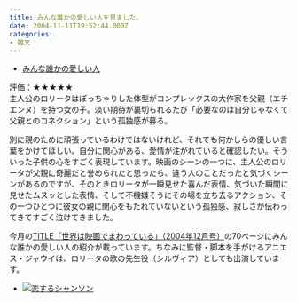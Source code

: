 ```yaml
---
title: みんな誰かの愛しい人を見ました。
date: 2004-11-11T19:52:44.000Z
categories:
- 雑文
---
```

*   [みんな誰かの愛しい人](http://www.gaga.ne.jp/dare-ai/)  
    

評価：★★★★★  
主人公のロリータはぽっちゃりした体型がコンプレックスの大作家を父親（エチエンヌ）を持つ女の子。淡い期待が裏切られるたび「必要なのは自分じゃなくて父親とのコネクション」という孤独感が募る。
<!-- more -->
別に親のために頑張っているわけではないけれど、それでも何かしらの優しい言葉をかけてほしい。自分に関心がある、愛情が注がれていると確認したい。そういった子供の心をすごく表現しています。映画のシーンの一つに、主人公のロリータが父親に奇麗だと誉められたと思ったら、違う人のことだったと気づくシーンがあるのですが、そのときロリータが一瞬見せた喜んだ表情、気づいた瞬間に見せたムスッとした表情、そして不機嫌そうにその場を立ち去るアクション、その一つひとつに彼女の親に関心をもたれていないという孤独感、寂しさが伝わってきてすごく泣けてきました。

今月の[TITLE「世界は映画でまわっている」（2004年12月号）](http://www.bunshun.co.jp/mag/title/index.htm)の70ページにみんな誰かの愛しい人の紹介が載っています。ちなみに監督・脚本を手がけるアニエス・ジャウイは、ロリータの歌の先生役（シルヴィア）としても出演しています。

*   [![](http://images-jp.amazon.com/images/P/B00005FX2G.09.TZZZZZZZ.jpg)恋するシャンソン](http://www.amazon.co.jp/exec/obidos/ASIN/B00005FX2G/yutakayamaguc-22)